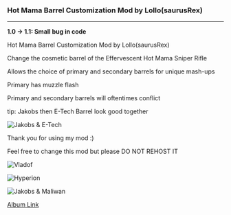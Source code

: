 ### Hot Mama Barrel Customization Mod by Lollo(saurusRex)

----------------------------------------------------------------------------------------------------------------------

**1.0 -> 1.1: Small bug in code**

Hot Mama Barrel Customization Mod by Lollo(saurusRex)

Change the cosmetic barrel of the Effervescent Hot Mama Sniper Rifle

Allows the choice of primary and secondary barrels for unique mash-ups

Primary has muzzle flash

Primary and secondary barrels will oftentimes conflict

tip: Jakobs then E-Tech Barrel look good together

![Jakobs & E-Tech](https://i.imgur.com/Pvh0OEu.jpg)

Thank you for using my mod :) 

Feel free to change this mod but please DO NOT REHOST IT

![Vladof](https://i.imgur.com/B6pAfp0.jpg)

![Hyperion](https://i.imgur.com/OKE05y3.jpg)

![Jakobs & Maliwan](https://i.imgur.com/tR5DO10.jpg)

[Album Link](https://imgur.com/a/2mfin6K)
